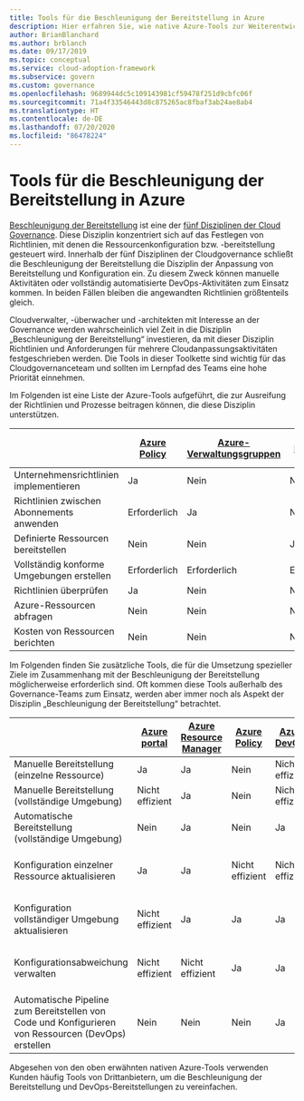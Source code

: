 ```yaml
---
title: Tools für die Beschleunigung der Bereitstellung in Azure
description: Hier erfahren Sie, wie native Azure-Tools zur Weiterentwicklung von Richtlinien und Prozessen beitragen können, die die Disziplin „Beschleunigung der Bereitstellung“ unterstützen.
author: BrianBlanchard
ms.author: brblanch
ms.date: 09/17/2019
ms.topic: conceptual
ms.service: cloud-adoption-framework
ms.subservice: govern
ms.custom: governance
ms.openlocfilehash: 9689944dc5c109143981cf59478f251d9cbfc06f
ms.sourcegitcommit: 71a4f33546443d8c875265ac8fbaf3ab24ae8ab4
ms.translationtype: HT
ms.contentlocale: de-DE
ms.lasthandoff: 07/20/2020
ms.locfileid: "86478224"
---
```

# <a name="deployment-acceleration-tools-in-azure"></a>Tools für die Beschleunigung der Bereitstellung in Azure

[Beschleunigung der Bereitstellung](./index.md) ist eine der [fünf Disziplinen der Cloud Governance](../governance-disciplines.md). Diese Disziplin konzentriert sich auf das Festlegen von Richtlinien, mit denen die Ressourcenkonfiguration bzw. -bereitstellung gesteuert wird. Innerhalb der fünf Disziplinen der Cloudgovernance schließt die Beschleunigung der Bereitstellung die Disziplin der Anpassung von Bereitstellung und Konfiguration ein. Zu diesem Zweck können manuelle Aktivitäten oder vollständig automatisierte DevOps-Aktivitäten zum Einsatz kommen. In beiden Fällen bleiben die angewandten Richtlinien größtenteils gleich.

Cloudverwalter, -überwacher und -architekten mit Interesse an der Governance werden wahrscheinlich viel Zeit in die Disziplin „Beschleunigung der Bereitstellung“ investieren, da mit dieser Disziplin Richtlinien und Anforderungen für mehrere Cloudanpassungsaktivitäten festgeschrieben werden. Die Tools in dieser Toolkette sind wichtig für das Cloudgovernanceteam und sollten im Lernpfad des Teams eine hohe Priorität einnehmen.

Im Folgenden ist eine Liste der Azure-Tools aufgeführt, die zur Ausreifung der Richtlinien und Prozesse beitragen können, die diese Disziplin unterstützen.

|  | [Azure Policy](https://docs.microsoft.com/azure/governance/policy/overview) | [Azure-Verwaltungsgruppen](https://docs.microsoft.com/azure/governance/management-groups) | [Azure Resource Manager](https://docs.microsoft.com/azure/azure-resource-manager/management/overview) | [Azure Blueprint](https://docs.microsoft.com/azure/governance/blueprints/overview) | [Azure Resource Graph](https://docs.microsoft.com/azure/governance/resource-graph/overview) | [Azure Cost Management](https://docs.microsoft.com/azure/cost-management) |
|---------|---------|---------|---------|---------|---------|---------|
| Unternehmensrichtlinien implementieren     | Ja | Nein  | Nein  | Nein | Nein | Nein |
| Richtlinien zwischen Abonnements anwenden     | Erforderlich | Ja  | Nein  | Nein | Nein | Nein |
| Definierte Ressourcen bereitstellen     | Nein | Nein  | Ja  | Nein | Nein | Nein |
| Vollständig konforme Umgebungen erstellen      | Erforderlich | Erforderlich  | Erforderlich  | Ja | Nein | Nein |
| Richtlinien überprüfen      | Ja | Nein  | Nein  | Nein | Nein | Nein |
| Azure-Ressourcen abfragen      | Nein | Nein  | Nein  | Nein | Ja | Nein |
| Kosten von Ressourcen berichten      | Nein | Nein  | Nein  | Nein | Nein | Ja |

Im Folgenden finden Sie zusätzliche Tools, die für die Umsetzung spezieller Ziele im Zusammenhang mit der Beschleunigung der Bereitstellung möglicherweise erforderlich sind. Oft kommen diese Tools außerhalb des Governance-Teams zum Einsatz, werden aber immer noch als Aspekt der Disziplin „Beschleunigung der Bereitstellung“ betrachtet.

|  | [Azure portal](https://azure.microsoft.com/features/azure-portal)  | [Azure Resource Manager](https://docs.microsoft.com/azure/azure-resource-manager/management/overview)  | [Azure Policy](https://docs.microsoft.com/azure/governance/policy/overview) | [Azure DevOps](https://docs.microsoft.com/azure/devops/user-guide/what-is-azure-devops) | [Azure Backup](https://docs.microsoft.com/azure/backup/backup-overview) | [Azure Site Recovery](https://docs.microsoft.com/azure/site-recovery/site-recovery-overview) |
|---------|---------|---------|---------|---------|---------|---------|
| Manuelle Bereitstellung (einzelne Ressource)     | Ja | Ja  | Nein  | Nicht effizient | Nein | Ja |
| Manuelle Bereitstellung (vollständige Umgebung)     | Nicht effizient | Ja | Nein  | Nicht effizient | Nein | Ja |
| Automatische Bereitstellung (vollständige Umgebung)     | Nein  | Ja  | Nein  | Ja  | Nein | Ja |
| Konfiguration einzelner Ressource aktualisieren     | Ja | Ja | Nicht effizient | Nicht effizient | Nein | Ja – während der Replikation |
| Konfiguration vollständiger Umgebung aktualisieren     | Nicht effizient | Ja | Ja | Ja  | Nein | Ja – während der Replikation |
| Konfigurationsabweichung verwalten     | Nicht effizient | Nicht effizient | Ja  | Ja  | Nein | Ja – während der Replikation |
| Automatische Pipeline zum Bereitstellen von Code und Konfigurieren von Ressourcen (DevOps) erstellen     | Nein | Nein | Nein | Ja | Nein | Nein |

Abgesehen von den oben erwähnten nativen Azure-Tools verwenden Kunden häufig Tools von Drittanbietern, um die Beschleunigung der Bereitstellung und DevOps-Bereitstellungen zu vereinfachen.
